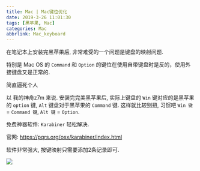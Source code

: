 ```yaml
---
title: Mac | Mac键位优化
date: 2019-3-26 11:01:30
tags: [黑苹果, Mac]
categories: Mac
abbrlink: Mac_keyboard
---
```


在笔记本上安装完黑苹果后, 非常难受的一个问题是键盘的映射问题. 

特别是 Mac OS 的 `Command` 和 `Option` 的键位在使用自带键盘时是反的，使用外接键盘又是正常的.

简直逼死个人

<!-- more -->

以 我的神舟z7m 来说. 安装完完美黑苹果后, 实际上键盘的 `Win` 键对应的是黑苹果的 `option` 键, `Alt` 键盘对于黑苹果的 `Command` 键. 这样就比较别扭, 习惯吧 `Win 键` = `Command 键`, `Alt 键` = `Option`.

免费神器软件: `Karabiner` 轻松解决.

官网:   <https://pqrs.org/osx/karabiner/index.html>

软件非常强大, 按键映射只需要添加2条记录即可.

![](https://zuiyu-1253240738.cos.ap-beijing.myqcloud.com/Mac/keyboard.png)

